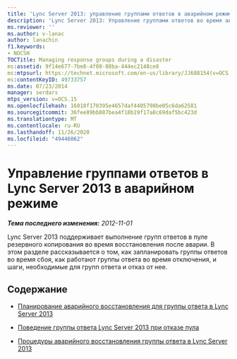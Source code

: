 ```yaml
---
title: 'Lync Server 2013: управление группами ответов в аварийном режиме'
description: 'Lync Server 2013: Управление группами ответов во время аварии.'
ms.reviewer: ''
ms.author: v-lanac
author: lanachin
f1.keywords:
- NOCSH
TOCTitle: Managing response groups during a disaster
ms:assetid: 9f14e677-7be8-4f08-88ba-444ec2148ce8
ms:mtpsurl: https://technet.microsoft.com/en-us/library/JJ688154(v=OCS.15)
ms:contentKeyID: 49733757
ms.date: 07/23/2014
manager: serdars
mtps_version: v=OCS.15
ms.openlocfilehash: 16018f170395e4657daf4405798be05c6da62581
ms.sourcegitcommit: 36fee89bb887bea4f18b19f17a8c69daf5bc423d
ms.translationtype: MT
ms.contentlocale: ru-RU
ms.lasthandoff: 11/26/2020
ms.locfileid: "49446062"
---
```

# <a name="managing-response-groups-in-lync-server-2013-during-a-disaster"></a>Управление группами ответов в Lync Server 2013 в аварийном режиме

<div data-xmlns="http://www.w3.org/1999/xhtml">

<div class="topic" data-xmlns="http://www.w3.org/1999/xhtml" data-msxsl="urn:schemas-microsoft-com:xslt" data-cs="https://msdn.microsoft.com/">

<div data-asp="https://msdn2.microsoft.com/asp">



</div>

<div id="mainSection">

<div id="mainBody">

<span> </span>

_**Тема последнего изменения:** 2012-11-01_

Lync Server 2013 поддерживает выполнение групп ответов в пуле резервного копирования во время восстановления после аварии. В этом разделе рассказывается о том, как запланировать группы ответов во время сбоя, как работают группы ответа во время отключения, и шаги, необходимые для групп ответа и отказ от нее.

<div>

## <a name="in-this-section"></a>Содержание

  - [Планирование аварийного восстановления для группы ответа в Lync Server 2013](lync-server-2013-planning-for-response-group-disaster-recovery.md)

  - [Поведение группы ответа Lync Server 2013 при отказе пула](lync-server-2013-response-group-experience-during-pool-failure.md)

  - [Процедуры аварийного восстановления группы ответа в Lync Server 2013](lync-server-2013-response-group-disaster-recovery-procedures.md)

</div>

</div>

<span> </span>

</div>

</div>

</div>

